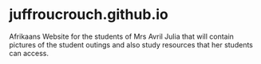 # juffroucrouch.github.io
Afrikaans Website for the students of Mrs Avril Julia that will contain pictures
of the student outings and also study resources that her students can access.
